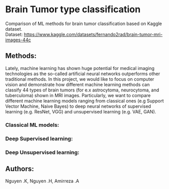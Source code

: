# Brain Tumor type classification
Comparison of ML methods for brain tumor classification based on Kaggle dataset.  
Dataset: https://www.kaggle.com/datasets/fernando2rad/brain-tumor-mri-images-44c  
  
## Methods:  
Lately, machine learning has shown huge potential for medical imaging technologies as the so-called artificial neural networks outperforms other traditional methods. In this project, we would like to focus on computer vision and demonstrate how different machine learning methods can classify 44 types of brain tumors (for e.x astrocytoma, neurocytoma, and tuberculoma) shown in MRI images. Particularly, we want to compare different machine learning models ranging from classical ones (e.g Support Vector Machine, Naive Bayes) to deep neural networks of supervised learning (e.g. ResNet, VGG) and unsupervised learning (e.g. VAE, GAN).  
  
### Classical ML models:  
  
  
### Deep Supervised learning:  
  
  
### Deep Unsupervised learning:  
  
  
## Authors:  
Nguyen .K, Nguyen .H, Amirreza .A
